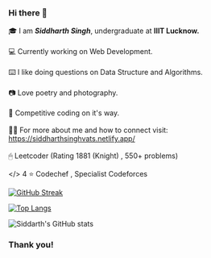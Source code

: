 ### Hi there 👋

<!--
**siddharthsinghvats/siddharthsinghvats** is a ✨ _special_ ✨ repository because its `README.md` (this file) appears on your GitHub profile.

Here are some ideas to get you started:

- 🔭 I’m currently working on ReactJS
- 🌱 I’m currently learning Backend Development
- 💬 Ask me about Data Structures and Algorithms
- 📫 How to reach me: Mail:siddharth1singh1@gmal.com

-->
🎓 I am ***___Siddharth Singh___***, undergraduate at  __IIIT Lucknow.__
<br/><br/>
💻 Currently working on Web Development.
<br/><br/>
⌨️ I like doing questions on Data Structure and Algorithms.
<br/><br/>
📷 Love poetry and photography.
<br/><br/>
📒 Competitive coding on it's way.
<br/><br/>
🕵🏼 For more about me and how to connect visit: https://siddharthsinghvats.netlify.app/
</br><br/>
🖱 Leetcoder (Rating 1881 (Knight) , 550+ problems)
</br><br/>
</> 4 ⭐ Codechef , Specialist Codeforces

[![GitHub Streak](https://streak-stats.demolab.com/?user=siddharthsinghvats&theme=highcontrast)](https://git.io/streak-stats)

[![Top Langs](https://github-readme-stats.vercel.app/api/top-langs/?username=siddharthsinghvats&theme=radical)](https://github.com/anuraghazra/github-readme-stats)


![Siddarth's GitHub stats](https://github-readme-stats.vercel.app/api?username=siddharthsinghvats&show_icons=true&theme=radical)

### Thank you!
